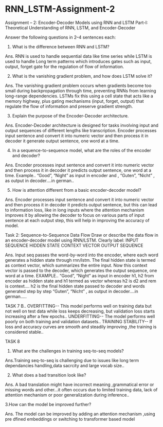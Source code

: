 # RNN_LSTM-Assignment-2
Assignment – 2: Encoder-Decoder Models using RNN and LSTM
Part-I: Theoretical Understanding of RNN, LSTM, and Encoder-Decoder

Answer the following questions in 2–4 sentences each:
 1. What is the difference between RNN and LSTM?

Ans. RNN is used to handle sequential data like time series while LSTM is used to handle
Long term patterns which introduces gates such as input, output, forget gate for the regulation of flow of information.

2. What is the vanishing gradient problem, and how does LSTM solve it?

Ans. The vanishing gradient problem occurs when gradients become too small during backpropagation through time, preventing RNNs from learning long-range dependencies. LSTMs fix this using a cell state that acts like a memory highway, plus gating mechanisms (input, forget, output) that regulate the flow of information and preserve gradient strength.

3. Explain the purpose of the Encoder-Decoder architecture.

Ans. Encoder-Decoder architecture is designed for tasks involving input and output sequences of different lengths like transcription. Encoder processes input sentence and convert it into numeric vector and then process it in decoder it generate output sentence, one word at a time.

4. In a sequence-to-sequence model, what are the roles of the encoder and decoder?

Ans. Encoder processes input sentence and convert it into numeric vector and then process it in decoder it predicts output sentence, one word at a time.
Example.. “Good”,  “Night” as input in encoder and <sos>, “Guten”, “Nicht” ,<eos> as output in decoder….in german..

5. How is attention different from a basic encoder-decoder model?

Ans. Encoder processes input sentence and convert it into numeric vector and then process it in decoder it predicts output sentence, but this can lead to information loss, like in long inputs where the attention mechanism improves it by allowing the decoder to focus on various parts of input sentence at each output  step, this will help in improving the accuracy of model.


Task 2: Sequence-to-Sequence Data Flow Draw or describe the data flow in an encoder-decoder model using RNN/LSTM. Clearly label: 
INPUT SEQUENCE
HIDDEN STATE
CONTEXT VECTOR
OUTPUT SEQUENCE

Ans.
Input seq passes the word-by-word into the encoder, where each word generates a hidden state through rnn/lstm. 
The final hidden state is termed as context vector, which summarizes the entire input. 
Now this context vector is passed to the decoder, which generates the output sequence, one word at a time.
EXAMPLE.. “Good”,  “Night” as input in encoder 
h1, h2 from encoder as hidden state and h1 termed as vector whereas h2 is d2 and rem is context….
h2 is the final hidden state passed to decoder and words generated step by step “Guten”, “Nicht” ,<eos> as output in decoder….in german…..


TASK 7 B..
OVERFITTING-- This model performs well on training data but not well on test data while loss keeps decreasing, but validation loss starts increasing after a few epochs..
UNDERFITTING-- The model performs well poorly on both training and validation datasets..
TRAINING STABILITY-- If loss and accuracy curves are smooth and steadily improving ,the training is considered stable..

TASK 8
1. What are the challenges in training seq-to-seq models?

Ans.Training seq-to-seq is challenging due to issues like long term dependancies handling,data sacrcity and large vocab size..

2. What does a bad transition look like?

Ans. A bad translation might have incorrect meaning ,grammatical error or missing words and other...it often occurs due to limited training data, lack of attention mechanism or poor generalization during inference..

3.How can the model be improved further?

Ans. The model can be improved by adding an attention mechanism ,using pre dfined embeddings or switching to transformer based model
